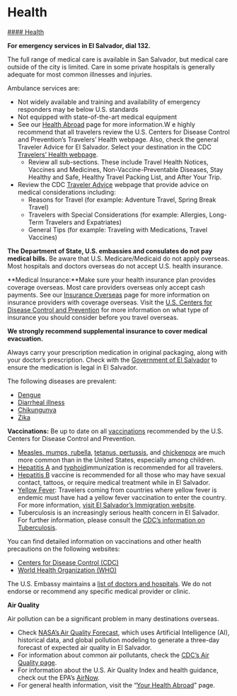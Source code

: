 # Health

[#### Health](javascript:void(0); "Health")

**For emergency services in El Salvador, dial 132.**

The full range of medical care is available in San Salvador, but medical care outside of the city is limited. Care in some private hospitals is generally adequate for most common illnesses and injuries.

Ambulance services are:

* Not widely available and training and availability of emergency responders may be below U.S. standards
* Not equipped with state-of-the-art medical equipment
* See our [Health Abroad](https://travel.state.gov/content/travel/en/international-travel/before-you-go/your-health-abroad.html) page for more information.W e highly recommend that all travelers review the U.S. Centers for Disease Control and Prevention’s Travelers’ Health webpage. Also, check the general Traveler Advice for El Salvador. Select your destination in the CDC [Travelers’ Health webpage](https://wwwnc.cdc.gov/travel/destinations/list).
  + Review all sub-sections. These include Travel Health Notices, Vaccines and Medicines, Non-Vaccine-Preventable Diseases, Stay Healthy and Safe, Healthy Travel Packing List, and After Your Trip.
* Review the CDC [Traveler Advice](https://wwwnc.cdc.gov/travel/page/traveler-information-center) webpage that provide advice on medical considerations including:
  + Reasons for Travel (for example: Adventure Travel, Spring Break Travel)
  + Travelers with Special Considerations (for example: Allergies, Long-Term Travelers and Expatriates)
  + General Tips (for example: Traveling with Medications, Travel Vaccines)

**The Department of State, U.S. embassies and consulates do not pay medical bills.** Be aware that U.S. Medicare/Medicaid do not apply overseas. Most hospitals and doctors overseas do not accept U.S. health insurance.

**Medical Insurance:**Make sure your health insurance plan provides coverage overseas. Most care providers overseas only accept cash payments. See our [Insurance Overseas](https://travel.state.gov/content/travel/en/international-travel/before-you-go/your-health-abroad/Insurance_Coverage_Overseas.html) page for more information on insurance providers with coverage overseas. Visit the [U.S. Centers for Disease Control and Prevention](https://wwwnc.cdc.gov/travel/page/insurance) for more information on what type of insurance you should consider before you travel overseas.

**We strongly recommend supplemental insurance to cover medical evacuation.**

Always carry your prescription medication in original packaging, along with your doctor’s prescription. Check with the [Government of El Salvador](https://sv.usembassy.gov/) to ensure the medication is legal in El Salvador.

The following diseases are prevalent:

* [Dengue](https://travel.state.gov/content/travel/en/international-travel/International-Travel-Country-Information-Pages/ElSalvador.html#ExternalPopup)
* [Diarrheal illness](https://travel.state.gov/content/travel/en/international-travel/International-Travel-Country-Information-Pages/ElSalvador.html#ExternalPopup)
* [Chikungunya](https://travel.state.gov/content/travel/en/international-travel/International-Travel-Country-Information-Pages/ElSalvador.html#ExternalPopup)
* [Zika](https://travel.state.gov/content/travel/en/international-travel/International-Travel-Country-Information-Pages/ElSalvador.html#ExternalPopup)

**Vaccinations:** Be up to date on all [vaccinations](https://wwwnc.cdc.gov/travel/destinations/list) recommended by the U.S. Centers for Disease Control and Prevention.

* [Measles, mumps, rubella](https://travel.state.gov/content/travel/en/international-travel/International-Travel-Country-Information-Pages/ElSalvador.html#ExternalPopup), [tetanus, pertussis](https://travel.state.gov/content/travel/en/international-travel/International-Travel-Country-Information-Pages/ElSalvador.html#ExternalPopup), and [chickenpox](https://travel.state.gov/content/travel/en/international-travel/International-Travel-Country-Information-Pages/ElSalvador.html#ExternalPopup) are much more common than in the United States, especially among children.
* [Hepatitis A](https://travel.state.gov/content/travel/en/international-travel/International-Travel-Country-Information-Pages/ElSalvador.html#ExternalPopup) and [typhoid](https://travel.state.gov/content/travel/en/international-travel/International-Travel-Country-Information-Pages/ElSalvador.html#ExternalPopup)immunization is recommended for all travelers.
* [Hepatitis B](https://travel.state.gov/content/travel/en/international-travel/International-Travel-Country-Information-Pages/ElSalvador.html#ExternalPopup) vaccine is recommended for all those who may have sexual contact, tattoos, or require medical treatment while in El Salvador.
* [Yellow Fever](https://travel.state.gov/content/travel/en/international-travel/International-Travel-Country-Information-Pages/ElSalvador.html#ExternalPopup): Travelers coming from countries where yellow fever is endemic must have had a yellow fever vaccination to enter the country. For more information, [visit El Salvador’s Immigration website](https://www.migracion.gob.sv/).
* Tuberculosis is an increasingly serious health concern in El Salvador. For further information, please consult the [CDC’s information on Tuberculosis](https://wwwnc.cdc.gov/travel/yellowbook/2024/infections-diseases/tuberculosis).

You can find detailed information on vaccinations and other health precautions on the following websites:

* [Centers for Disease Control (CDC)](https://wwwnc.cdc.gov/travel/)
* [World Health Organization (WHO)](https://www.who.int/health-topics)

The U.S. Embassy maintains a [list of doctors and hospitals](https://sv.usembassy.gov/services/medical-assistance/). We do not endorse or recommend any specific medical provider or clinic.

**Air Quality**

Air pollution can be a significant problem in many destinations overseas.

* Check [NASA’s Air Quality Forecast](https://aeronet.gsfc.nasa.gov/new_web/aqforecast), which uses Artificial Intelligence (AI), historical data, and global pollution modeling to generate a three-day forecast of expected air quality in El Salvador.
* For information about common air pollutants, check the [CDC’s Air Quality page](https://www.cdc.gov/air-quality/pollutants/).
* For information about the U.S. Air Quality Index and health guidance, check out the EPA’s [AirNow](https://www.airnow.gov/aqi/aqi-basics/).
* For general health information, visit the “[Your Health Abroad](https://travel.state.gov/content/travel/en/international-travel/before-you-go/your-health-abroad.html)” page.